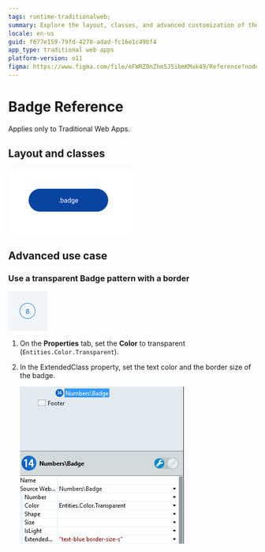```yaml
---
tags: runtime-traditionalweb; 
summary: Explore the layout, classes, and advanced customization of the Badge UI Pattern in OutSystems 11 (O11).
locale: en-us
guid: f677e159-79fd-4270-adad-fc16e1c49bf4
app_type: traditional web apps
platform-version: o11
figma: https://www.figma.com/file/eFWRZ0nZhm5J5ibmKMak49/Reference?node-id=615:383
---
```


# Badge Reference

<div class="info" markdown="1">

Applies only to Traditional Web Apps.

</div>

## Layout and classes

![Diagram showing the layout and classes of the Badge UI Pattern](images/badge-2-diag.png "Badge Layout Diagram")

## Advanced use case

### Use a transparent Badge pattern with a border

![Screenshot demonstrating the use of a transparent Badge pattern with a border](images/badge-5-ss.png "Transparent Badge with Border")

1. On the **Properties** tab, set the **Color** to transparent (`Entities.Color.Transparent`).

1. In the ExtendedClass property, set the text color and the border size of the badge. 

    ![Screenshot showing how to set the text color and border size in the Badge's ExtendedClass property](images/badge-4-ss.png "Badge Properties Configuration")
